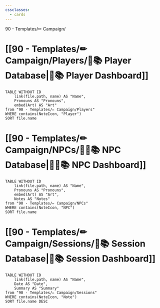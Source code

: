```yaml
---
cssclasses:
  - cards
---
```

90 - Templates/✏ Campaign/
# [[90 - Templates/✏ Campaign/Players/🧙📚 Player Database|🧙📚 Player Dashboard]]
```dataview
TABLE WITHOUT ID 
	link(file.path, name) AS "Name", 
	Pronouns AS "Pronouns",
	embed(Art) AS "Art"
from "90 - Templates/✏ Campaign/Players"
WHERE contains(NoteIcon, "Player")
SORT file.name
```

# [[90 - Templates/✏ Campaign/NPCs/👨‍🌾📚 NPC Database|👨‍🌾📚 NPC Dashboard]]
```dataview
TABLE WITHOUT ID 
	link(file.path, name) AS "Name", 
	Pronouns AS "Pronouns",
	embed(Art) AS "Art",
	Notes AS "Notes"
from "90 - Templates/✏ Campaign/NPCs"
WHERE contains(NoteIcon, "NPC")
SORT file.name
```

# [[90 - Templates/✏ Campaign/Sessions/🧻📚 Session Database|🧻📚 Session Dashboard]]
```dataview
TABLE WITHOUT ID 
	link(file.path, name) AS "Name", 
	Date AS "Date",
	Summary AS "Summary"
from "90 - Templates/✏ Campaign/Sessions"
WHERE contains(NoteIcon, "Note")
SORT file.name DESC
```
